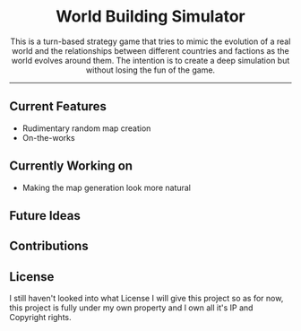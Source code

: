 <p align="center"><h1 align="center">World Building Simulator</h1>

<p align="center">
    This is a turn-based strategy game that tries to mimic the evolution of a real world and the relationships between
    different countries and factions as the world evolves around them. The intention is to create a deep simulation but 
    without losing the fun of the game.
</p>

---

## Current Features

- Rudimentary random map creation
- On-the-works 

## Currently Working on

- Making the map generation look more natural

## Future Ideas

## Contributions

## License

I still haven't looked into what License I will give this project so as for now, this project is fully under my own
property and I own all it's IP and Copyright rights.
